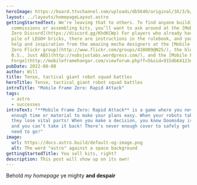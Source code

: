 ```yaml
---
heroImage: https://board.ttvchannel.com/uploads/db5640/original/3X/3/b/3bee4a46e18dbff78dce41b3887f18f190371632.jpg
layout: ../layouts/homepageLayout.astro
gettingStartedText: We’re leaving that to others. To find anyone building
  commissions or assembling kits, you’ll want to ask around at the [Mobile Frame
  Zero Discord](https://discord.gg/KhdKCWp) For players who already have a big
  pile of LEGO® bricks, there are instructions in the rulebook, and you can get
  help and inspiration from the amazing mecha designers at the [Mobile Frame
  Zero Flickr group](http://www.flickr.com/groups/438009@N25/), the blog [No
  B.S., Just ABS](http://nobsjustabs.wordpress.com/), and the [Mobile Frame
  Forge](http://mobileframehangar.com/viewforum.php?f=5&sid=915db64123e5031c484c3ce8007e5e1c).
pubDate: 2022-08-08
author: Will
title: Tense, tactical giant robot squad battles
heroTitle: Tense, tactical giant robot squad battles
introTitle: "Mobile Frame Zero: Rapid Attack"
tags:
  - astro
  - successes
introText: "**Mobile Frame Zero: Rapid Attack** is a game where you never have
  enough time or material to make your plans easy. When your robots take a hit,
  they lose vital parts! When you make a decision, you know Doomsday is coming
  and you can’t take it back! There’s never enough cover to safely get where you
  need to go!"
image:
  url: https://docs.astro.build/default-og-image.png
  alt: The word "astro" against a space background
gettingStartedTitle: You sell kits, right?
description: This post will show up on its own!
---
```

Behold *my homepage* ye mighty **and despair**

